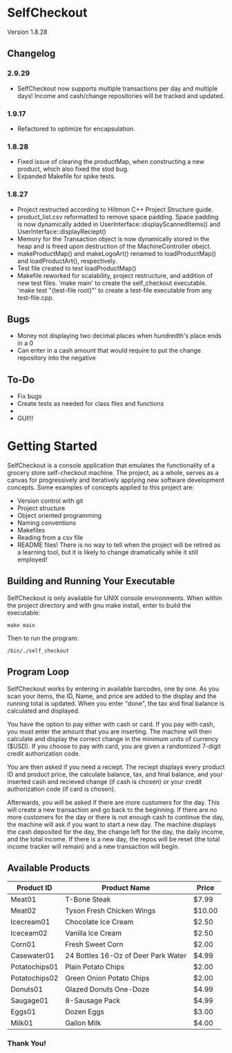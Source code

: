 # SelfCheckout
Version 1.8.28
## Changelog
### 2.9.29
- SelfCheckout now supports multiple transactions per day and multiple days! Income and cash/change repositories will be tracked and updated.
### 1.9.17
- Refactored to optimize for encapsulation.
### 1.8.28
- Fixed issue of clearing the productMap, when constructing a new product, which also fixed the stod bug.
- Expanded Makefile for spike tests.
### 1.8.27
- Project restructed according to Hiltmon C++ Project Structure guide.
- product_list.csv reformatted to remove space padding. Space padding is now dynamically added in UserInterface::displayScannedItems() and UserInterface::displayReciept()
- Memory for the Transaction object is now dynamically stored in the heap and is freed upon destruction of the MachineController obejct.
- makeProductMap() and makeLogoArt() renamed to loadProductMap() and loadProductArt(), respectively.
- Test file created to test loadProductMap()
- Makefile reworked for scalability, project restructure, and addition of new test files. 'make main' to create the self_checkout executable. 'make test "{test-file root}"' to create a test-file executable from any test-file.cpp.
## Bugs
- Money not displaying two decimal places when hundredth's place ends in a 0
- Can enter in a cash amount that would require to put the change repository into the negative
## To-Do
- Fix bugs
- Create tests as needed for class files and functions
- 
- GUI!!!
# Getting Started
SelfCheckout is a console application that emulates the functionality of a grocery store self-checkout machine. The project, as a whole, serves as a canvas for progressively and iteratively applying new software development concepts. Some examples of concepts applied to this project are:
- Version control with git
- Project structure
- Object oriented programming
- Naming conventions
- Makefiles
- Reading from a csv file
- README files!
There is no way to tell when the project will be retired as a learning tool, but it is likely to change dramatically while it still employed!
## Building and Running Your Executable
SelfCheckout is only available for UNIX console environments. When within the project directory and with gnu make install, enter to build the executable:
```
make main
```
Then to run the program:
```
/bin/./self_checkout
```
## Program Loop
SelfCheckout works by entering in available barcodes, one by one. As you scan your items, the ID, Name, and price are added to the display and the running total is updated. When you enter "done", the tax and final balance is calculated and displayed. 

You have the option to pay either with cash or card. If you pay with cash, you must enter the amount that you are inserting. The machine will then calculate and display the correct change in the minimum units of currency ($USD). If you choose to pay with card, you are given a randomized 7-digit credit authorization code.

You are then asked if you need a reciept. The reciept displays every product ID and product price, the calculate balance, tax, and final balance, and your inserted cash and recieved change (if cash is chosen) or your credit authorization code (if card is chosen). 

Afterwards, you will be asked if there are more customers for the day. This will create a new transaction and go back to the beginning. If there are no more customers for the day or there is not enough cash to continue the day, the machine will ask if you want to start a new day. The machine displays the cash deposited for the day, the change left for the day, the daily income, and the total income. If there is a new day, the repos will be reset (the total income tracker will remain) and a new transaction will begin.
## Available Products

| Product ID    | Product Name                        | Price  |
| ------------- | ----------------------------------- | ------ |
| Meat01        | T-Bone Steak                        |  $7.99 |
| Meat02        | Tyson Fresh Chicken Wings           | $10.00 |
| Icecream01    | Chocolate Ice Cream                 |  $2.50 |
| Iceceam02     | Vanilla Ice Cream                   |  $2.50 |
| Corn01        | Fresh Sweet Corn                    |  $2.00 |
| Casewater01   | 24 Bottles 16-Oz of Deer Park Water |  $4.99 |
| Potatochips01 | Plain Potato Chips                  |  $2.00 |
| Potatochips02 | Green Onion Potato Chips            |  $2.00 |
| Donuts01      | Glazed Donuts One-Doze              |  $4.99 |
| Saugage01     | 8-Sausage Pack                      |  $4.99 |
| Eggs01        | Dozen Eggs                          |  $3.00 |
| Milk01        | Gallon Milk                         |  $4.00 |

### Thank You!